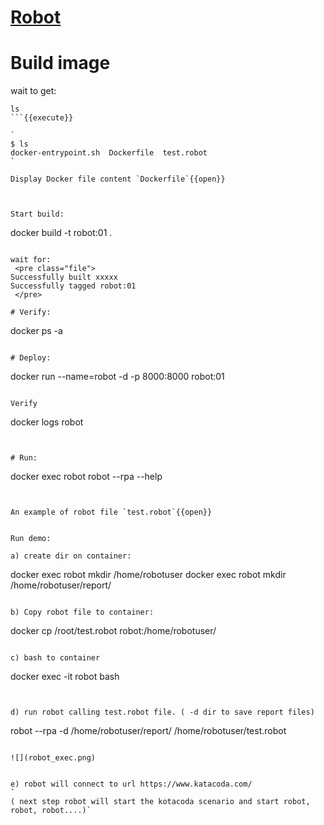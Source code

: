 # [Robot](https://robotframework.org/)



# Build image

wait to get:
```
ls
```{{execute}}

`
$ ls
docker-entrypoint.sh  Dockerfile  test.robot
`

Display Docker file content `Dockerfile`{{open}}



Start build:
```
docker build -t robot:01 .
```{{execute}}

wait for:
 <pre class="file">
Successfully built xxxxx
Successfully tagged robot:01
 </pre>

# Verify:
```
docker ps -a
```{{execute}}

# Deploy:
```
docker run --name=robot -d -p 8000:8000 robot:01
```{{execute}}

Verify
```
docker logs robot
```{{execute}}


# Run:
```
docker exec robot robot --rpa --help
```{{execute}}


An example of robot file `test.robot`{{open}}


Run demo:

a) create dir on container:
```
docker exec robot mkdir /home/robotuser
docker exec robot mkdir /home/robotuser/report/
```{{execute}}

b) Copy robot file to container:
```
docker cp /root/test.robot robot:/home/robotuser/
```{{execute}}

c) bash to container
```
docker exec -it robot bash
```{{execute}}


d) run robot calling test.robot file. ( -d dir to save report files)
```
robot --rpa -d /home/robotuser/report/ /home/robotuser/test.robot
```{{execute}}

![](robot_exec.png)


e) robot will connect to url https://www.katacoda.com/
`
( next step robot will start the kotacoda scenario and start robot, robot, robot....)`
